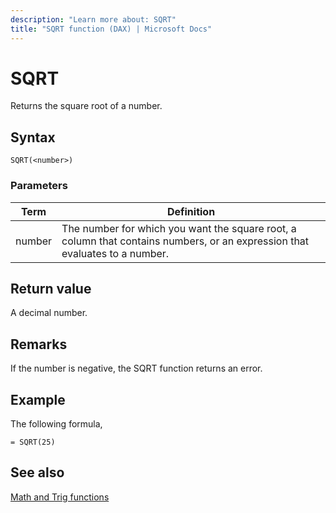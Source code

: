 ```yaml
---
description: "Learn more about: SQRT"
title: "SQRT function (DAX) | Microsoft Docs"
---
```

# SQRT

Returns the square root of a number.  
  
## Syntax  
  
```dax
SQRT(<number>)  
```
  
### Parameters  
  
|Term|Definition|  
|--------|--------------|  
|number|The number for which you want the square root, a column that contains numbers, or an expression that evaluates to a number.|  
  
## Return value

A decimal number.  
  
## Remarks

If the number is negative, the SQRT function returns an error.  
  
## Example

The following formula,  
  
```dax
= SQRT(25)  
```
  
## See also

[Math and Trig functions](math-and-trig-functions-dax.md)  
